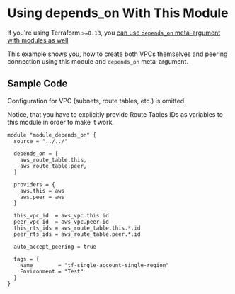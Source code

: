 # Using depends_on With This Module

If you're using Terraform `>=0.13`, you [can use `depends_on` meta-argument with modules as well](https://www.terraform.io/docs/language/meta-arguments/depends_on.html)

This example shows you, how to create both VPCs themselves and peering connection using this module and `depends_on` meta-argument.

## Sample Code

Configuration for VPC (subnets, route tables, etc.) is omitted.

Notice, that you have to explicitly provide Route Tables IDs as variables to this module in order to make it work.

```hcl
module "module_depends_on" {
  source = "../../"

  depends_on = [
    aws_route_table.this,
    aws_route_table.peer,
  ]

  providers = {
    aws.this = aws
    aws.peer = aws
  }

  this_vpc_id  = aws_vpc.this.id
  peer_vpc_id  = aws_vpc.peer.id
  this_rts_ids = aws_route_table.this.*.id
  peer_rts_ids = aws_route_table.peer.*.id

  auto_accept_peering = true

  tags = {
    Name        = "tf-single-account-single-region"
    Environment = "Test"
  }
}
```
